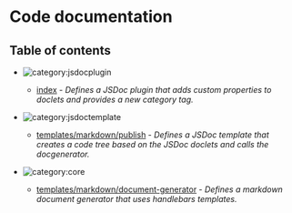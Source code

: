 # Code documentation

## Table of contents

* ![category:jsdocplugin](https://img.shields.io/badge/category-jsdocplugin-009663.svg?style=flat-square)
  * [index](_index.md) - _Defines a JSDoc plugin that adds custom properties to doclets and provides a new category tag._

* ![category:jsdoctemplate](https://img.shields.io/badge/category-jsdoctemplate-00A800.svg?style=flat-square)
  * [templates/markdown/publish](templates-markdown_publish.md) - _Defines a JSDoc template that creates a code tree based on the JSDoc doclets
and calls the docgenerator._

* ![category:core](https://img.shields.io/badge/category-core-9f9f9f.svg?style=flat-square)
  * [templates/markdown/document-generator](templates-markdown_document-generator.md) - _Defines a markdown document generator that uses handlebars templates._

